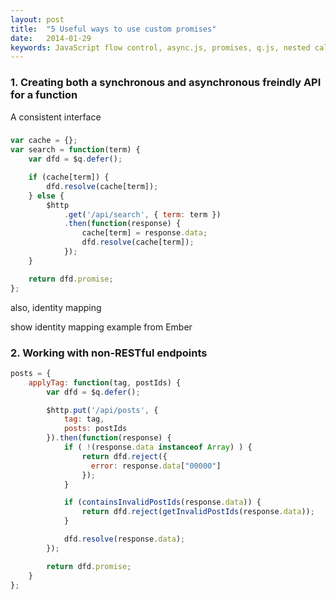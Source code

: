 ```yaml
---
layout: post
title:  "5 Useful ways to use custom promises"
date:   2014-01-29
keywords: JavaScript flow control, async.js, promises, q.js, nested callback functions, callback hell, asynchronous programming in JavaScript, AJAX
---
```


### 1. Creating both a synchronous and asynchronous freindly API for a function

A consistent interface

### 

```js
var cache = {};
var search = function(term) {
	var dfd = $q.defer();

	if (cache[term]) {
		dfd.resolve(cache[term]);
	} else {
		$http
			.get('/api/search', { term: term })
			.then(function(response) {
				cache[term] = response.data;
				dfd.resolve(cache[term]);
			});
	}

	return dfd.promise;
};
```

also, identity mapping

show identity mapping example from Ember


### 2. Working with non-RESTful endpoints

```js
posts = {
	applyTag: function(tag, postIds) {
		var dfd = $q.defer();

		$http.put('/api/posts', {
			tag: tag,
			posts: postIds
		}).then(function(response) {
			if ( !(response.data instanceof Array) ) {
				return dfd.reject({
	              error: response.data["00000"]
	            });
			}

			if (containsInvalidPostIds(response.data)) {
				return dfd.reject(getInvalidPostIds(response.data));
			}

			dfd.resolve(response.data);
		});

		return dfd.promise;
	}
};
```

